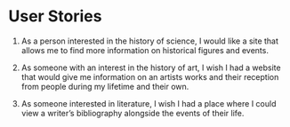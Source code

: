 # User Stories

1) As a person interested in the history of science, I would like a site that allows me to find more information on historical figures and events.

2) As someone with an interest in the history of art, I wish I had a website that would give me information on an artists works and their reception from people during my lifetime and their own.

3) As someone interested in literature, I wish I had a place where I could view a writer’s bibliography alongside the events of their life.
